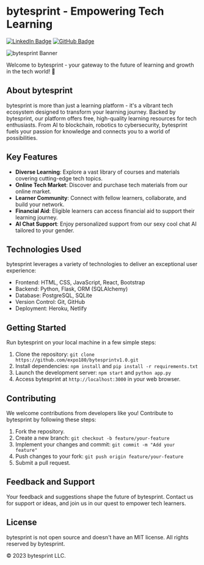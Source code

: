 # bytesprint - Empowering Tech Learning

[![LinkedIn Badge](https://img.shields.io/badge/LinkedIn-Connect-blue?style=flat&logo=linkedin)](https://www.linkedin.com/in/yourlinkedinprofile/)
[![GitHub Badge](https://img.shields.io/badge/GitHub-Follow-black?style=flat&logo=github)](https://github.com/yourgithubusername)

![bytesprint Banner](url_to_banner_image)

Welcome to bytesprint - your gateway to the future of learning and growth in the tech world! 🚀

## About bytesprint

bytesprint is more than just a learning platform - it's a vibrant tech ecosystem designed to transform your learning journey. Backed by bytesprint, our platform offers free, high-quality learning resources for tech enthusiasts. From AI to blockchain, robotics to cybersecurity, bytesprint fuels your passion for knowledge and connects you to a world of possibilities.

## Key Features

- **Diverse Learning**: Explore a vast library of courses and materials covering cutting-edge tech topics.
- **Online Tech Market**: Discover and purchase tech materials from our online market.
- **Learner Community**: Connect with fellow learners, collaborate, and build your network.
- **Financial Aid**: Eligible learners can access financial aid to support their learning journey.
- **AI Chat Support**: Enjoy personalized support from our sexy cool chat AI tailored to your gender.
  
## Technologies Used

bytesprint leverages a variety of technologies to deliver an exceptional user experience:

- Frontend: HTML, CSS, JavaScript, React, Bootstrap
- Backend: Python, Flask, ORM (SQLAlchemy)
- Database: PostgreSQL, SQLite
- Version Control: Git, GitHub
- Deployment: Heroku, Netlify

## Getting Started

Run bytesprint on your local machine in a few simple steps:

1. Clone the repository: `git clone https://github.com/expo180/bytesprintv1.0.git`
2. Install dependencies: `npm install` and `pip install -r requirements.txt`
3. Launch the development server: `npm start` and `python app.py`
4. Access bytesprint at `http://localhost:3000` in your web browser.

## Contributing

We welcome contributions from developers like you! Contribute to bytesprint by following these steps:

1. Fork the repository.
2. Create a new branch: `git checkout -b feature/your-feature`
3. Implement your changes and commit: `git commit -m "Add your feature"`
4. Push changes to your fork: `git push origin feature/your-feature`
5. Submit a pull request.

## Feedback and Support

Your feedback and suggestions shape the future of bytesprint. Contact us for support or ideas, and join us in our quest to empower tech learners.

## License

bytesprint is not open source and doesn't have an MIT license. All rights reserved by bytesprint.

&copy; 2023 bytesprint LLC.
